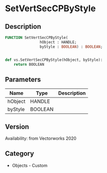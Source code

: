 # SetVertSecCPByStyle

## Description
```pascal
FUNCTION SetVertSecCPByStyle(
				hObject : HANDLE;
				byStyle : BOOLEAN) : BOOLEAN;
```

```python

def vs.SetVertSecCPByStyle(hObject, byStyle):
    return BOOLEAN
```

## Parameters
|Name|Type|Description|
|---|---|---|
|hObject|HANDLE||
|byStyle|BOOLEAN||

## Version
Availability: from Vectorworks 2020
## Category
* Objects - Custom

